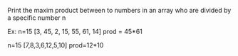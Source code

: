 Print the maxim product between to numbers in an array who are divided by
a specific number n

Ex:
n=15
[3, 45, 2, 15, 55, 61, 14]
prod = 45*61

n=15
[7,8,3,6,12,5,10]
prod=12*10

